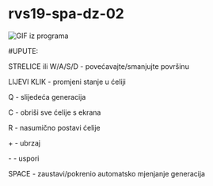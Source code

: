 # rvs19-spa-dz-02

![GIF iz programa](https://media.giphy.com/media/ZYPSGg11ivq0gvjMI7/giphy.gif)

#UPUTE:

STRELICE ili W/A/S/D - povećavajte/smanjujte površinu

LIJEVI KLIK - promjeni stanje u ćeliji

Q - slijedeća generacija

C - obriši sve ćelije s ekrana

R - nasumično postavi ćelije

\+ - ubrzaj

\- - uspori

SPACE - zaustavi/pokrenio automatsko mjenjanje generacija

